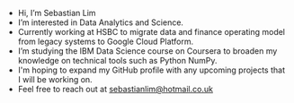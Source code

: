 - Hi, I’m Sebastian Lim
- I’m interested in Data Analytics and Science.
- Currently working at HSBC to migrate data and finance operating model from legacy systems to Google Cloud Platform.  
- I’m studying the IBM Data Science course on Coursera to broaden my knowledge on technical tools such as Python NumPy.
- I'm hoping to expand my GitHub profile with any upcoming projects that I will be working on.
- Feel free to reach out at sebastianlim@hotmail.co.uk
<!---
Sebastianlim1/Sebastianlim1 is a ✨ special ✨ repository because its `README.md` (this file) appears on your GitHub profile.
You can click the Preview link to take a look at your changes.
--->
